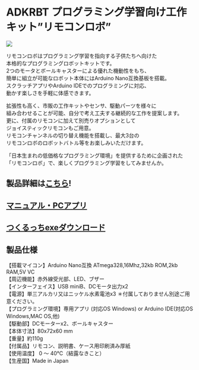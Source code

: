 # ADKRBT プログラミング学習向け工作キット”リモコンロボ”

![](https://bit-trade-one.co.jp/wp/wp-content/uploads/2019/08/cc081127e034f6782374284349db6d72.jpg)  

リモコンロボはプログラミング学習を指向する子供たちへ向けた  
本格的なプログラミングロボットキットです。  
2つのモータとボールキャスターによる優れた機動性をもち、  
簡単に組立が可能なロボット本体にはArduino Nano互換基板を搭載。  
スクラッチアプリやArduino IDEでのプログラミングに対応、  
動かす楽しさを手軽に体感できます。  

拡張性も高く、市販の工作キットやセンサ、駆動パーツを様々に  
組み合わせることが可能、自分で考え工夫する継続的な工作を提案します。  
更に、付属のリモコンに加えて別売りオプションとして  
ジョイスティックリモコンもご用意。  
リモコンチャンネルの切り替え機能を搭載し、最大3台の  
リモコンロボのロボットバトル等をお楽しみいただけます。  

「日本生まれの低価格なプログラミング環境」を提供するために企画された  
「リモコンロボ」で、楽しくプログラミング学習をしてみませんか。  

## 製品詳細は[こちら](https://bit-trade-one.co.jp/adkrbt/)!

## [マニュアル・PCアプリ](http://sohta02.web.fc2.com/familyday.html)

## [つくるっちexeダウンロード](http://sohta02.web.fc2.com/familyday_exe.html)

## 製品仕様

【搭載マイコン】Arduino Nano互換 ATmega328,16Mhz,32kb ROM,2kb RAM,5V VC  
【周辺機能】赤外線受光部、LED、ブザー  
【インターフェイス】USB miniB、DCモータ出力x2  
【電源】単三アルカリ又はニッケル水素電池x3 ＊付属しておりません別途ご用意ください。  
【プログラミング環境】専用アプリ (対応OS Windows) or Arduino IDE(対応OS Windows,MAC OS,他)  
【駆動部】DCモーターx2、ボールキャスター  
【本体寸法】80x72x60 mm  
【重量】約110g  
【付属品】リモコン、説明書、ケース用印刷済み厚紙  
【使用温度】 0 ～ 40℃（結露なきこと）  
【生産国】Made in Japan  
